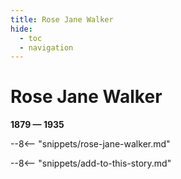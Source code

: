 ```yaml
---
title: Rose Jane Walker
hide:
  - toc
  - navigation 
---
```


# Rose Jane Walker

**1879 — 1935**

--8<-- "snippets/rose-jane-walker.md"

--8<-- "snippets/add-to-this-story.md"